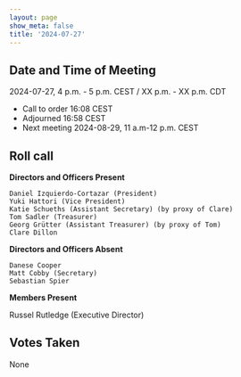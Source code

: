 ```yaml
---
layout: page
show_meta: false
title: '2024-07-27'
---
```


## Date and Time of Meeting

2024-07-27, 4 p.m. - 5 p.m. CEST / XX p.m. - XX p.m. CDT

* Call to order 16:08 CEST
* Adjourned 16:58 CEST
* Next meeting 2024-08-29, 11 a.m-12 p.m. CEST

## Roll call

**Directors and Officers Present**

	Daniel Izquierdo-Cortazar (President)
	Yuki Hattori (Vice President)
	Katie Schueths (Assistant Secretary) (by proxy of Clare)
	Tom Sadler (Treasurer)
	Georg Grütter (Assistant Treasurer) (by proxy of Tom)
	Clare Dillon

**Directors and Officers Absent**

	Danese Cooper
	Matt Cobby (Secretary)
	Sebastian Spier

**Members Present**

  Russel Rutledge (Executive Director)

## Votes Taken

None